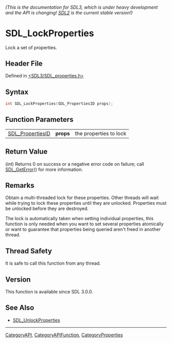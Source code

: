 ###### (This is the documentation for SDL3, which is under heavy development and the API is changing! [SDL2](https://wiki.libsdl.org/SDL2/) is the current stable version!)
# SDL_LockProperties

Lock a set of properties.

## Header File

Defined in [<SDL3/SDL_properties.h>](https://github.com/libsdl-org/SDL/blob/main/include/SDL3/SDL_properties.h)

## Syntax

```c
int SDL_LockProperties(SDL_PropertiesID props);
```

## Function Parameters

|                                      |           |                        |
| ------------------------------------ | --------- | ---------------------- |
| [SDL_PropertiesID](SDL_PropertiesID) | **props** | the properties to lock |

## Return Value

(int) Returns 0 on success or a negative error code on failure; call
[SDL_GetError](SDL_GetError)() for more information.

## Remarks

Obtain a multi-threaded lock for these properties. Other threads will wait
while trying to lock these properties until they are unlocked. Properties
must be unlocked before they are destroyed.

The lock is automatically taken when setting individual properties, this
function is only needed when you want to set several properties atomically
or want to guarantee that properties being queried aren't freed in another
thread.

## Thread Safety

It is safe to call this function from any thread.

## Version

This function is available since SDL 3.0.0.

## See Also

- [SDL_UnlockProperties](SDL_UnlockProperties)

----
[CategoryAPI](CategoryAPI), [CategoryAPIFunction](CategoryAPIFunction), [CategoryProperties](CategoryProperties)

